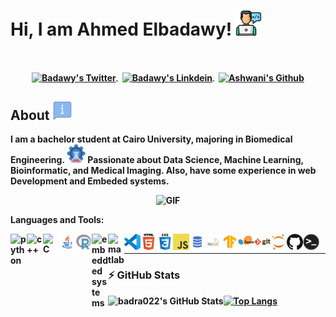 <p>
  <h1><b>Hi, I am Ahmed Elbadawy! <img src="icons/web-development.png" alt="" width="40"></h1>
    
</p>

<br>
<p float="center"  align="center">

 <a href="https://twitter.com/Ahmedelbadwy25">
  <img align="center" alt="Badawy's Twitter" width="30px" src="https://cdn.jsdelivr.net/npm/simple-icons@v3/icons/twitter.svg" />
</a>  
&nbsp;

<a href="https://www.linkedin.com/in/ahmed-elbadawy-0b6984180/">
  <img align="center" alt="Badawy's Linkdein" width="30px" src="https://cdn.jsdelivr.net/npm/simple-icons@v3/icons/linkedin.svg" />
</a>
&nbsp;
<a href="https://github.com/ahmedelbadawy">
  <img align="center" alt="Ashwani's Github" width="30px" src="https://cdn.jsdelivr.net/npm/simple-icons@v3/icons/github.svg" />
</a>
<p/>




## About <img alt="Badawy's about" width="30" src="icons/icons8-about-30.png" />


I am a bachelor student at Cairo University, majoring in Biomedical Engineering. <img src="icons/bioengineering.png" alt="" width="30">
 Passionate about Data Science, Machine Learning, Bioinformatic, and Medical Imaging. Also, have some experience in web Development and Embeded systems.


 <p align="center">
 <img  alt="GIF" src="https://media.giphy.com/media/836HiJc7pgzy8iNXCn/giphy.gif" />


 **Languages and Tools:**  

<img align="left" alt="python" width="26px" src="https://cdn3.iconfinder.com/data/icons/logos-and-brands-adobe/512/267_Python-512.png" />


<img align="left" alt="c++" width="26px" src="https://user-images.githubusercontent.com/42747200/46140125-da084900-c26d-11e8-8ea7-c45ae6306309.png" />

<img align="left" alt="C" width="26px" src="https://cdn.iconscout.com/icon/free/png-512/c-programming-569564.png" />

<img align="left" alt="R" width="26px" src="icons/icons8-java-48.png" />

<img align="left" alt="Java" width="26px" src="icons/r.png" />

<img align="left" alt="embedded systems" width="26px" src="https://micro.ros.org/img/logonav.png" />

<img align="left" alt="matlab" width="26px" src="https://doc.opendtect.org/6.0.0/doc/od_userdoc/content/resources/images/appendix_f/matlab.jpeg" />

<img align="left" alt="Visual Studio Code" width="26px" src="https://raw.githubusercontent.com/github/explore/80688e429a7d4ef2fca1e82350fe8e3517d3494d/topics/visual-studio-code/visual-studio-code.png" />

<img align="left" alt="HTML5" width="26px" src="https://raw.githubusercontent.com/github/explore/80688e429a7d4ef2fca1e82350fe8e3517d3494d/topics/html/html.png" />

<img align="left" alt="CSS3" width="26px" src="https://raw.githubusercontent.com/github/explore/80688e429a7d4ef2fca1e82350fe8e3517d3494d/topics/css/css.png" />

<img align="left" alt="JavaScript" width="26px" src="https://raw.githubusercontent.com/github/explore/80688e429a7d4ef2fca1e82350fe8e3517d3494d/topics/javascript/javascript.png" />

<img align="left" alt="SQL" width="26px" src="https://raw.githubusercontent.com/github/explore/80688e429a7d4ef2fca1e82350fe8e3517d3494d/topics/sql/sql.png" />

<img align="left" alt="MySQL" width="26px" src="https://raw.githubusercontent.com/github/explore/80688e429a7d4ef2fca1e82350fe8e3517d3494d/topics/mysql/mysql.png" />

<img align="left" alt="jupyter" width="26px" src="icons/icons8-tensorflow-48.png" />

<img align="left" alt="jupyter" width="26px" src="icons/kisspng-logo-scikit-learn-python-github-portable-network-g-go-to-image-page-5b77997b685cc0.7719358615345647314275.png" />

<img align="left" alt="Git" width="26px" src="https://raw.githubusercontent.com/github/explore/80688e429a7d4ef2fca1e82350fe8e3517d3494d/topics/git/git.png" />

<img align="left" alt="jupyter" width="26px" src="icons/icons8-jupyter-48.png" />

<img align="left" alt="GitHub" width="26px" src="https://raw.githubusercontent.com/github/explore/78df643247d429f6cc873026c0622819ad797942/topics/github/github.png" />

<img align="left" alt="Terminal" width="26px" src="https://raw.githubusercontent.com/github/explore/80688e429a7d4ef2fca1e82350fe8e3517d3494d/topics/terminal/terminal.png" />


<br>
  
----

### :zap: GitHub Stats
<img align="left" alt="badra022's GitHub Stats" src="https://github-readme-stats.vercel.app/api?username=ahmedelbadawy&show_icons=true&hide_border=true" />

[![Top Langs](https://github-readme-stats.vercel.app/api/top-langs/?username=ahmedelbadawy&exclude_repo=statistics-cc-hypothesis-testing,sound-equalizer&hide=html&layout=compact&theme=react&langs_count=10)](https://github.com/anuraghazra/github-readme-stats)


